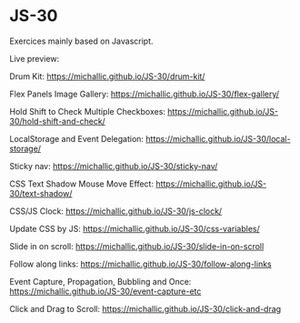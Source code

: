 # JS-30

Exercices mainly based on Javascript.

Live preview: 

Drum Kit: https://michallic.github.io/JS-30/drum-kit/

Flex Panels Image Gallery: https://michallic.github.io/JS-30/flex-gallery/

Hold Shift to Check Multiple Checkboxes: https://michallic.github.io/JS-30/hold-shift-and-check/

LocalStorage and Event Delegation: https://michallic.github.io/JS-30/local-storage/

Sticky nav: https://michallic.github.io/JS-30/sticky-nav/

CSS Text Shadow Mouse Move Effect: https://michallic.github.io/JS-30/text-shadow/

CSS/JS Clock: https://michallic.github.io/JS-30/js-clock/

Update CSS by JS: https://michallic.github.io/JS-30/css-variables/

Slide in on scroll: https://michallic.github.io/JS-30/slide-in-on-scroll

Follow along links: https://michallic.github.io/JS-30/follow-along-links

Event Capture, Propagation, Bubbling and Once: https://michallic.github.io/JS-30/event-capture-etc

Click and Drag to Scroll: https://michallic.github.io/JS-30/click-and-drag
